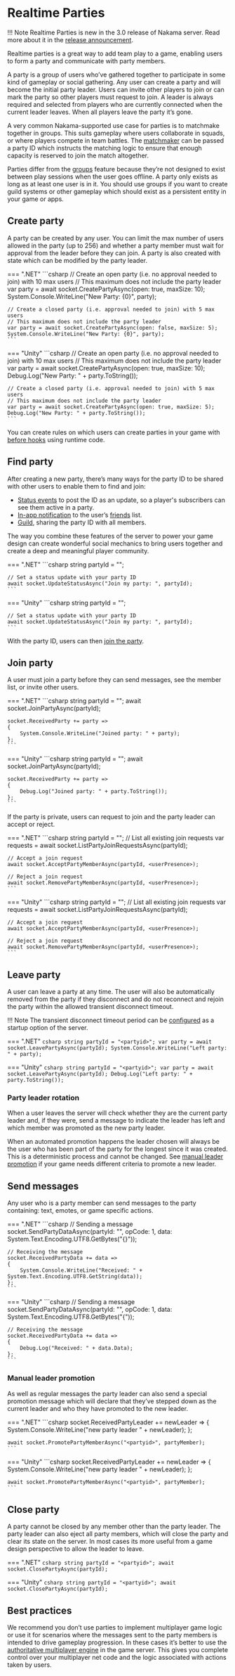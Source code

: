# Realtime Parties

!!! Note
    Realtime Parties is new in the 3.0 release of Nakama server. Read more about it in the [release announcement](https://heroiclabs.com/blog/announcements/nakama-3-0/).

Realtime parties is a great way to add team play to a game, enabling users to form a party and communicate with party members.

A party is a group of users who’ve gathered together to participate in some kind of gameplay or social gathering. Any user can create a party and will become the initial party leader. Users can invite other players to join or can mark the party so other players must request to join. A leader is always required and selected from players who are currently connected when the current leader leaves. When all players leave the party it’s gone.

A very common Nakama-supported use case for parties is to matchmake together in groups. This suits gameplay where users collaborate in squads, or where players compete in team battles. The [matchmaker](gameplay-matchmaker.md) can be passed a party ID which instructs the matching logic to ensure that enough capacity is reserved to join the match altogether.

Parties differ from the [groups](social-groups-clans.md) feature because they’re not designed to exist between play sessions when the user goes offline. A party only exists as long as at least one user is in it. You should use groups if you want to create guild systems or other gameplay which should exist as a persistent entity in your game or apps.

## Create party

A party can be created by any user. You can limit the max number of users allowed in the party (up to 256) and whether a party member must wait for approval from the leader before they can join. A party is also created with state which can be modified by the party leader.

=== ".NET"
    ```csharp
    // Create an open party (i.e. no approval needed to join) with 10 max users
    // This maximum does not include the party leader
    var party = await socket.CreatePartyAsync(open: true, maxSize: 10);
    System.Console.WriteLine("New Party: {0}", party);

    // Create a closed party (i.e. approval needed to join) with 5 max users
    // This maximum does not include the party leader
    var party = await socket.CreatePartyAsync(open: false, maxSize: 5);
    System.Console.WriteLine("New Party: {0}", party);
    ```

=== "Unity"
    ```csharp
    // Create an open party (i.e. no approval needed to join) with 10 max users
    // This maximum does not include the party leader
    var party = await socket.CreatePartyAsync(open: true, maxSize: 10);
    Debug.Log("New Party: " + party.ToString());

    // Create a closed party (i.e. approval needed to join) with 5 max users
    // This maximum does not include the party leader
    var party = await socket.CreatePartyAsync(open: true, maxSize: 5);
    Debug.Log("New Party: " + party.ToString());
    ```

You can create rules on which users can create parties in your game with [before hooks](runtime-code-basics.md#before-hook) using runtime code.

## Find party

After creating a new party, there’s many ways for the party ID to be shared with other users to enable them to find and join:

* [Status events](social-status.md) to post the ID as an update, so a player's subscribers can see them active in a party.
* [In-app notification](social-in-app-notifications.md) to the user’s [friends](social-friends.md) list.
* [Guild](social-groups-clans.md), sharing the party ID with all members.

The way you combine these features of the server to power your game design can create wonderful social mechanics to bring users together and create a deep and meaningful player community.

=== ".NET"
    ```csharp
    string partyId = "<partyid>";

    // Set a status update with your party ID
    await socket.UpdateStatusAsync("Join my party: ", partyId);
    ```

=== "Unity"
    ```csharp
    string partyId = "<partyid>";

    // Set a status update with your party ID
    await socket.UpdateStatusAsync("Join my party: ", partyId);
    ```

With the party ID, users can then [join the party](#join-party).

## Join party

A user must join a party before they can send messages, see the member list, or invite other users.

=== ".NET"
    ```csharp
    string partyId = "<partyid>";
    await socket.JoinPartyAsync(partyId);

    socket.ReceivedParty += party =>
    {
        System.Console.WriteLine("Joined party: " + party);
    };
    ```

=== "Unity"
    ```csharp
    string partyId = "<partyid>";
    await socket.JoinPartyAsync(partyId);

    socket.ReceivedParty += party =>
    {
        Debug.Log("Joined party: " + party.ToString());
    };
    ```

If the party is private, users can request to join and the party leader can accept or reject.

=== ".NET"
    ```csharp
    string partyId = "<partyid>";
    // List all existing join requests
    var requests = await socket.ListPartyJoinRequestsAsync(partyId);

    // Accept a join request
    await socket.AcceptPartyMemberAsync(partyId, <userPresence>);

    // Reject a join request
    await socket.RemovePartyMemberAsync(partyId, <userPresence>);
    ```

=== "Unity"
    ```csharp
    string partyId = "<partyid>";
    // List all existing join requests
    var requests = await socket.ListPartyJoinRequestsAsync(partyId);

    // Accept a join request
    await socket.AcceptPartyMemberAsync(partyId, <userPresence>);

    // Reject a join request
    await socket.RemovePartyMemberAsync(partyId, <userPresence>);
    ```

## Leave party

A user can leave a party at any time. The user will also be automatically removed from the party if they disconnect and do not reconnect and rejoin the party within the allowed transient disconnect timeout.

!!! Note
    The transient disconnect timeout period can be [configured](install-configuration.md) as a startup option of the server.

=== ".NET"
    ```csharp
    string partyId = "<partyid>";
    var party = await socket.LeavePartyAsync(partyId);
    System.Console.WriteLine("Left party: " + party);
    ```

=== "Unity"
    ```csharp
    string partyId = "<partyid>";
    var party = await socket.LeavePartyAsync(partyId);
    Debug.Log("Left party: " + party.ToString());
    ```

### Party leader rotation

When a user leaves the server will check whether they are the current party leader and, if they were, send a message to indicate the leader has left and which member was promoted as the new party leader.

When an automated promotion happens the leader chosen will always be the user who has been part of the party for the longest since it was created. This is a deterministic process and cannot be changed. See [manual leader promotion](#manual-leader-promotion) if your game needs different criteria to promote a new leader.

## Send messages

Any user who is a party member can send messages to the party containing: text, emotes, or game specific actions.

=== ".NET"
    ```csharp
    // Sending a message
    socket.SendPartyDataAsync(partyId: "<partyid>", opCode: 1, data: System.Text.Encoding.UTF8.GetBytes("{<message>}"));

    // Receiving the message
    socket.ReceivedPartyData += data =>
    {
        System.Console.WriteLine("Received: " + System.Text.Encoding.UTF8.GetString(data));
    };
    ```

=== "Unity"
    ```csharp
    // Sending a message
    socket.SendPartyDataAsync(partyId: "<partyid>", opCode: 1, data: System.Text.Encoding.UTF8.GetBytes("{<message>"));

    // Receiving the message
    socket.ReceivedPartyData += data =>
    {
        Debug.Log("Received: " + data.Data);
    };
    ```

### Manual leader promotion

As well as regular messages the party leader can also send a special promotion message which will declare that they’ve stepped down as the current leader and who they have promoted to the new leader.

=== ".NET"
    ```csharp
    socket.ReceivedPartyLeader += newLeader =>
    {
        System.Console.WriteLine("new party leader " + newLeader);
    };

    await socket.PromotePartyMemberAsync("<partyid>", partyMember);
    ```

=== "Unity"
    ```csharp
    socket.ReceivedPartyLeader += newLeader =>
    {
        System.Console.WriteLine("new party leader " + newLeader);
    };

    await socket.PromotePartyMemberAsync("<partyid>", partyMember);
    ```

## Close party

A party cannot be closed by any member other than the party leader. The party leader can also eject all party members, which will close the party and clear its state on the server. In most cases its more useful from a game design perspective to allow the leader to leave.

=== ".NET"
    ```csharp
    string partyId = "<partyid>";
    await socket.ClosePartyAsync(partyId);
    ```

=== "Unity"
    ```csharp
    string partyId = "<partyid>";
    await socket.ClosePartyAsync(partyId);
    ```

## Best practices

We recommend you don’t use parties to implement multiplayer game logic or use it for scenarios where the messages sent to the party members is intended to drive gameplay progression. In these cases it’s better to use the [authoritative multiplayer engine](gameplay-multiplayer-server-multiplayer.md) in the game server. This gives you complete control over your multiplayer net code and the logic associated with actions taken by users.